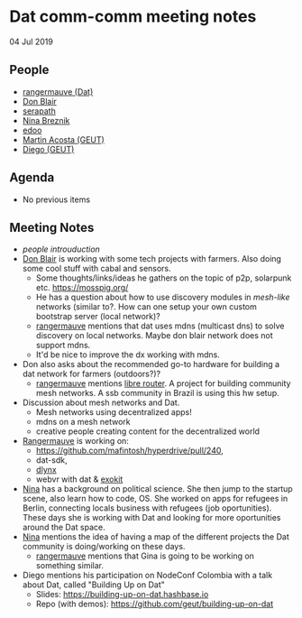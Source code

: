 # Dat comm-comm meeting notes

04 Jul 2019

## People

- [rangermauve (Dat)]()
- [Don Blair](https://github.com/dwblair)
- [serapath](https://twitter.com/serapath)
- [Nina Breznik](https://twitter.com/ninabreznik)
- [edoo](https://github.com/ookangzheng)
- [Martin Acosta (GEUT)](https://geutstudio.com/)
- [Diego (GEUT)](https://geutstudio.com/)

## Agenda

- No previous items

## Meeting Notes

- _people introuduction_
- [Don Blair]() is working with some tech projects with farmers. Also doing some cool stuff with cabal and sensors.
    - Some thoughts/links/ideas he gathers on the topic of p2p, solarpunk etc. https://mosspig.org/
    - He has a question about how to use discovery modules in _mesh-like_ networks (similar to?. How can one setup your own custom bootstrap server (local network)?
    - [rangermauve]() mentions that dat uses mdns (multicast dns) to solve discovery on local networks. Maybe don blair network does not support mdns.
    - It'd be nice to improve the dx working with mdns.
- Don also asks about the recommended go-to hardware for building a dat network for farmers (outdoors?)?
    - [rangermauve]() mentions [libre router](https://librerouter.org/). A project for building community mesh networks. A ssb community in Brazil is using this hw setup.
- Discussion about mesh networks and Dat.
    - Mesh networks using decentralized apps!
    - mdns on a mesh network
    - creative people creating content for the decentralized world
- [Rangermauve]() is working on:
    - https://github.com/mafintosh/hyperdrive/pull/240,
    - dat-sdk,
    - [dlynx](https://github.com/RangerMauve/dlynx)
    - webvr with dat & [exokit](https://exokit.org)
- [Nina]() has a background on political science. She then jump to the startup scene, also learn how to code, OS. She worked on apps for refugees in Berlin, connecting locals business with refugees (job oportunities). These days she is working with Dat and looking for more oportunities around the Dat space.
- [Nina]() mentions the idea of having a map of the different projects the Dat community is doing/working on these days.
    - [rangermauve]() mentions that Gina is going to be working on something similar.
- Diego mentions his participation on NodeConf Colombia with a talk about Dat, called "Building Up on Dat"
    - Slides: https://building-up-on-dat.hashbase.io
    - Repo (with demos): https://github.com/geut/building-up-on-dat
